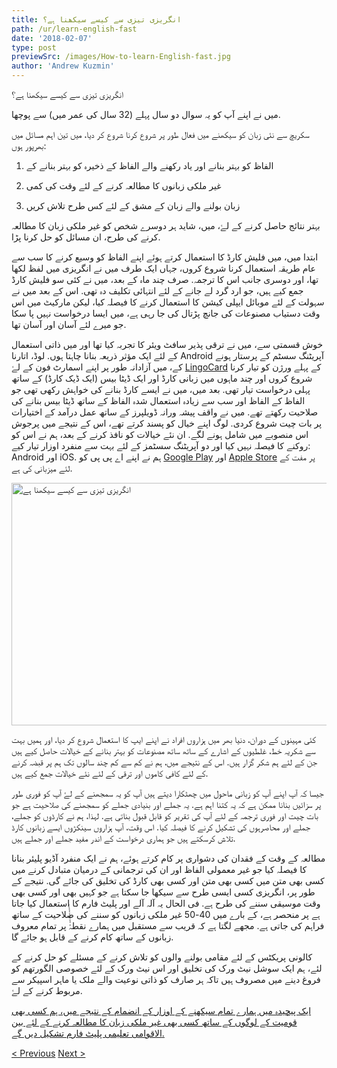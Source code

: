 ```yaml
---
title: انگریزی تیزی سے کیسے سیکھنا ہے؟
path: /ur/learn-english-fast
date: '2018-02-07'
type: post
previewSrc: /images/How-to-learn-English-fast.jpg
author: 'Andrew Kuzmin'
---
```


انگریزی تیزی سے کیسے سیکھنا ہے؟

میں نے اپنے آپ کو یہ سوال دو سال پہلے (32 سال کی عمر میں) سے پوچھا.

سکریچ سے نئی زبان کو سیکھنے میں فعال طور پر شروع کرنا شروع کر دیا، میں تین اہم مسائل میں بھرپور ہوں:

1. الفاظ کو بہتر بنانے اور یاد رکھنے والے الفاظ کے ذخیرہ کو بہتر بنانے کے

2. غیر ملکی زبانوں کا مطالعہ کرنے کے لئے وقت کی کمی

3. زبان بولنے والے زبان کے مشق کے لئے کس طرح تلاش کریں

بہتر نتائج حاصل کرنے کے لۓ، میں، شاید ہر دوسرے شخص کو غیر ملکی زبان کا مطالعہ کرنے کی طرح، ان مسائل کو حل کرنا پڑا.

ابتدا میں، میں فلیش کارڈ کا استعمال کرتے ہوئے اپنے الفاظ کو وسیع کرنے کا سب سے عام طریقہ استعمال کرنا شروع کروں، جہاں ایک طرف میں نے انگریزی میں لفظ لکھا تھا، اور دوسری جانب اس کا ترجمہ. صرف چند ماہ کے بعد، میں نے کئی سو فلیش کارڈ جمع کیے ہیں، جو ارد گرد لے جانے کے لئے انتہائی تکلیف دہ تھی. اس کے بعد میں نے سہولت کے لئے موبائل ایپلی کیشن کا استعمال کرنے کا فیصلہ کیا، لیکن مارکیٹ میں اس وقت دستیاب مصنوعات کی جانچ پڑتال کی جا رہی ہے، میں ایسا درخواست نہیں پا سکا جو میرے لئے آسان اور آسان تھا.

خوش قسمتی سے، میں نے ترقی پذیر سافٹ ویئر کا تجربہ کیا تھا اور میں ذاتی استعمال کے لئے ایک مؤثر ذریعہ بنانا چاہتا ہوں. لوڈ، اتارنا Android آپریٹنگ سسٹم کے پرستار ہونے کے، میں آزادانہ طور پر اپنے اسمارٹ فون کے لۓ <a href="https://lingocard.com">LingoCard</a> کے پہلے ورژن کو تیار کرنا شروع کروں اور چند ماہوں میں زبانی کارڈ اور ایک ڈیٹا بیس (ایک ڈیک کارڈ) کے ساتھ پہلی درخواست تیار تھی. بعد میں، میں نے ایسے کارڈ بنانے کی خواہش رکھی تھی جو الفاظ کے الفاظ اور سب سے زیادہ استعمال شدہ الفاظ کے ساتھ ڈیٹا بیس بنانے کی صلاحیت رکھتے تھے. میں نے واقف پیشہ ورانہ ڈویلپرز کے ساتھ عمل درآمد کے اختیارات پر بات چیت شروع کردی. لوگ اپنے خیال کو پسند کرتے تھے، اس کے نتیجے میں پرجوش اس منصوبے میں شامل ہونے لگے. ان نئے خیالات کو نافذ کرنے کے بعد، ہم نے اس کو روکنے کا فیصلہ نہیں کیا اور دو آپریٹنگ سسٹمز کے لئے بہت سے منفرد اوزار تیار کیے: Android اور iOS. ہم نے اپنے اے پی پی کو <a href="https://play.google.com/store/apps/details?id=com.lingocard.lingocard">Google Play</a> اور <a href="https://itunes.apple.com/us/app/lingocard/id1217076835?mt=8">Apple Store</a> پر مفت کے لئے میزبانی کی ہے.

<img class="aligncenter wp-image-5587" src="../images/2018/01/LigoCard-App-small.png" alt="انگریزی تیزی سے کیسے سیکھنا ہے" width="973" height="388" />

کئی مہینوں کے دوران، دنیا بھر میں ہزاروں افراد نے اپنے ایپ کا استعمال شروع کر دیا، اور ہمیں بہت سے شکریہ خط، غلطیوں کے اشارے کے ساتھ ساتھ مصنوعات کو بہتر بنانے کے خیالات حاصل کیے ہیں جن کے لئے ہم شکر گزار ہیں. اس کے نتیجے میں، ہم نے کم سے کم چند سالوں تک ہم پر قبضہ کرنے کے لئے کافی کاموں اور ترقی کے لئے نئے خیالات جمع کیے ہیں.

جیسا کہ آپ اپنے آپ کو زبانی ماحول میں چھٹکارا دیتے ہیں آپ کو یہ سمجھنے کے لۓ آپ کو فوری طور پر سزائیں بنانا ممکن ہے کہ یہ کتنا اہم ہے. یہ جملے اور بنیادی جملے کو سمجھنے کی صلاحیت ہے جو بات چیت اور فوری ترجمہ کے لئے آپ کی تقریر کو قابل قبول بناتی ہے. لہذا، ہم نے کارڈوں کو جملے، جملے اور محاصرہوں کی تشکیل کرنے کا فیصلہ کیا. اس وقت، آپ ہزاروں سینکڑوں ایسے زبانوں کارڈ تلاش کرسکتے ہیں جو ہماری درخواست کے اندر مفید جملے اور جملے ہیں.

مطالعہ کے وقت کے فقدان کی دشواری پر کام کرتے ہوئے، ہم نے ایک منفرد آڈیو پلیئر بنانا کا فیصلہ کیا جو غیر معمولی الفاظ اور ان کی ترجمانی کے درمیان متبادل کرنے میں کسی بھی متن میں کسی بھی متن اور کسی بھی کارڈ کی تخلیق کی جائے گی. نتیجے کے طور پر، انگریزی کسی ایسی طرح سے سیکھا جا سکتا ہے جو کہیں بھی اور کسی بھی وقت موسیقی سننے کی طرح ہے. فی الحال یہ آلہ آلے اور پلیٹ فارم کا استعمال کیا جاتا ہے پر منحصر ہے، کے بارے میں 40-50 غیر ملکی زبانوں کو سننے کی صلاحیت کے ساتھ فراہم کی جاتی ہے. مجھے لگتا ہے کہ قریب سے مستقبل میں ہمارے نقطۂٔٔٔٔٔٔٔٔٔ پر تمام معروف زبانوں کے ساتھ کام کرنے کے قابل ہو جائے گا.

کالونی پریکٹس کے لئے مقامی بولنے والوں کو تلاش کرنے کے مسئلے کو حل کرنے کے لئے، ہم ایک سوشل نیٹ ورک کی تخلیق اور اس نیٹ ورک کے لئے خصوصی الگورتھم کو فروغ دینے میں مصروف ہیں تاکہ ہر صارف کو ذاتی نوعیت والے ملک یا ماہر اسپیکر سے مربوط کرنے کے لۓ.

<a href="https://lingocard.com">ایک پیچیدہ میں ہمارے تمام سیکھنے کے اوزار کے انضمام کے نتیجے میں، ہم کسی بھی قومیت کے لوگوں کے ساتھ کسی بھی غیر ملکی زبان کا مطالعہ کرنے کے لئے بین الاقوامی تعلیمی پلیٹ فارم تشکیل دیں گے.</a>

<a href="/ur/native-speakers-for-language">< Previous</a> <a href="/ur/flashcards">Next ></a>
